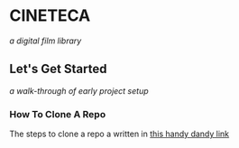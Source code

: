 # CINETECA
*a digital film library*

## Let's Get Started
*a walk-through of early project setup*

### How To Clone A Repo
The steps to clone a repo a written in [this handy dandy link](https://docs.github.com/en/desktop/contributing-and-collaborating-using-github-desktop/adding-and-cloning-repositories/cloning-and-forking-repositories-from-github-desktop)
